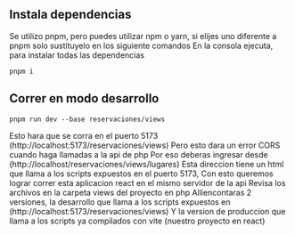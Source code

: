 ## Instala dependencias

Se utilizo pnpm, pero puedes utilizar npm o yarn, si elijes uno diferente a pnpm solo sustituyelo en los siguiente comandos
En la consola ejecuta, para instalar todas las dependencias

```
pnpm i
```

## Correr en modo desarrollo

```
pnpm run dev --base reservaciones/views
```

Esto hara que se corra en el puerto 5173 (http://localhost:5173/reservaciones/views)
Pero esto dara un error CORS cuando haga llamadas a la api de php
Por eso deberas ingresar desde (http://localhost/reservaciones/views/lugares)
Esta direccion tiene un html que llama a los scripts expuestos en el puerto 5173,
Con esto queremos lograr correr esta aplicacion react en el mismo servidor de la api
Revisa los archivos en la carpeta views del proyecto en php
Alliencontaras 2 versiones, la desarrollo que llama a los scripts expuestos en (http://localhost:5173/reservaciones/views)
Y la version de produccion que llama a los scripts ya compilados con vite (nuestro proyecto en react)
